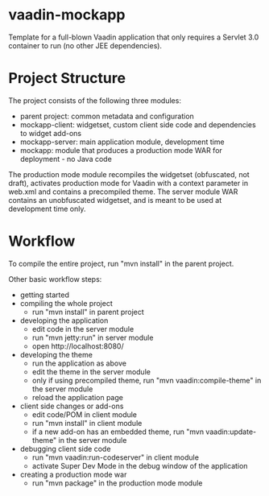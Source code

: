 vaadin-mockapp
==============

Template for a full-blown Vaadin application that only requires a Servlet 3.0 container to run (no other JEE dependencies).


Project Structure
=================

The project consists of the following three modules:

- parent project: common metadata and configuration
- mockapp-client: widgetset, custom client side code and dependencies to widget add-ons
- mockapp-server: main application module, development time
- mockapp: module that produces a production mode WAR for deployment - no Java code

The production mode module recompiles the widgetset (obfuscated, not draft), activates production mode for Vaadin with a context parameter in web.xml and contains a precompiled theme. The server module WAR contains an unobfuscated widgetset, and is meant to be used at development time only.

Workflow
========

To compile the entire project, run "mvn install" in the parent project.

Other basic workflow steps:

- getting started
- compiling the whole project
  - run "mvn install" in parent project
- developing the application
  - edit code in the server module
  - run "mvn jetty:run" in server module
  - open http://localhost:8080/
- developing the theme
  - run the application as above
  - edit the theme in the server module
  - only if using precompiled theme, run "mvn vaadin:compile-theme" in the server module
  - reload the application page
- client side changes or add-ons
  - edit code/POM in client module
  - run "mvn install" in client module
  - if a new add-on has an embedded theme, run "mvn vaadin:update-theme" in the server module
- debugging client side code
  - run "mvn vaadin:run-codeserver" in client module
  - activate Super Dev Mode in the debug window of the application
- creating a production mode war
  - run "mvn package" in the production mode module


